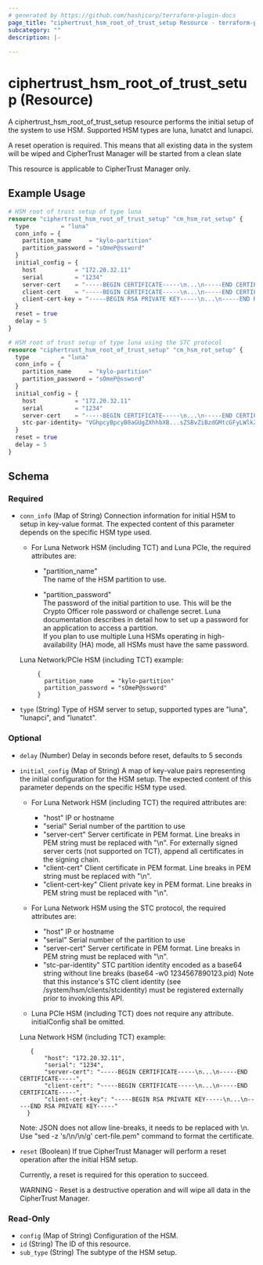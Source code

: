 ```yaml
---
# generated by https://github.com/hashicorp/terraform-plugin-docs
page_title: "ciphertrust_hsm_root_of_trust_setup Resource - terraform-provider-ciphertrust"
subcategory: ""
description: |-
  
---
```


# ciphertrust_hsm_root_of_trust_setup (Resource)

A ciphertrust_hsm_root_of_trust_setup resource performs the initial setup of the system to use HSM. Supported HSM types are luna, lunatct and lunapci.

A reset operation is required. This means that all existing data in the system will be wiped and CipherTrust Manager will be started from a clean slate

This resource is applicable to CipherTrust Manager only.

## Example Usage

```terraform
# HSM root of trust setup of type luna
resource "ciphertrust_hsm_root_of_trust_setup" "cm_hsm_rot_setup" {
  type         = "luna"
  conn_info = {
    partition_name     = "kylo-partition"
    partition_password = "sOmeP@ssword"
  }
  initial_config = {
    host           = "172.20.32.11"
    serial         = "1234"
    server-cert    = "-----BEGIN CERTIFICATE-----\n...\n-----END CERTIFICATE-----"
    client-cert    = "-----BEGIN CERTIFICATE-----\n...\n-----END CERTIFICATE-----"
    client-cert-key = "-----BEGIN RSA PRIVATE KEY-----\n...\n-----END RSA PRIVATE KEY-----"
  }
  reset = true
  delay = 5
}
```

```terraform
# HSM root of trust setup of type luna using the STC protocol
resource "ciphertrust_hsm_root_of_trust_setup" "cm_hsm_rot_setup" {
  type         = "luna"
  conn_info = {
    partition_name     = "kylo-partition"
    partition_password = "sOmeP@ssword"
  }
  initial_config = {
    host           = "172.20.32.11"
    serial         = "1234"
    server-cert    = "-----BEGIN CERTIFICATE-----\n...\n-----END CERTIFICATE-----"
    stc-par-identity= "VGhpcyBpcyB0aGUgZXhhbXB...sZSBvZiBzdGMtcGFyLWlkZW50aXR5"
  }
  reset = true
  delay = 5
}
```

<!-- schema generated by tfplugindocs -->
## Schema

### Required

- `conn_info` (Map of String) Connection information for initial HSM to setup in key-value format. The expected content of this parameter depends on the specific HSM type used.

   - For Luna Network HSM (including TCT) and Luna PCIe, the required attributes are:

     - "partition_name"  
        The name of the HSM partition to use.

     - "partition_password"  
        The password of the initial partition to use. This will be the Crypto Officer role password or challenge secret. Luna documentation describes in detail how to set up a password for an application to access a partition.  
        If you plan to use multiple Luna HSMs operating in high-availability (HA) mode, all HSMs must have the same password.

   Luna Network/PCIe HSM (including TCT) example:

           { 
             partition_name     = "kylo-partition"
             partition_password = "sOmeP@ssword"
           }

- `type` (String) Type of HSM server to setup, supported types are "luna", "lunapci", and "lunatct".

### Optional

- `delay` (Number) Delay in seconds before reset, defaults to 5 seconds


- `initial_config` (Map of String) A map of key-value pairs representing the initial configuration for the HSM setup. The expected content of this parameter depends on the specific HSM type used.

   - For Luna Network HSM (including TCT) the required attributes are:
     - "host"
        IP or hostname
     - "serial"
        Serial number of the partition to use
     - "server-cert"
        Server certificate in PEM format. Line breaks in PEM string must be replaced with "\n".
        For externally signed server certs (not supported on TCT), append all certificates in the signing chain.
     - "client-cert"
        Client certificate in PEM format. Line breaks in PEM string must be replaced with "\n".
     - "client-cert-key"
        Client private key in PEM format. Line breaks in PEM string must be replaced with "\n".

   - For Luna Network HSM using the STC protocol, the required attributes are:
     - "host"
       IP or hostname
     - "serial"
        Serial number of the partition to use
     - "server-cert"
        Server certificate in PEM format. Line breaks in PEM string must be replaced with "\n".
     - "stc-par-identity"
        STC partition identity encoded as a base64 string without line breaks (base64 -w0 1234567890123.pid)
        Note that this instance's STC client identity (see /system/hsm/clients/stcidentity) must be registered externally prior to invoking this API.

   - Luna PCIe HSM (including TCT) does not require any attribute. initialConfig shall be omitted.

   Luna Network HSM (including TCT) example:

         {
             "host": "172.20.32.11",
             "serial": "1234",
             "server-cert": "-----BEGIN CERTIFICATE-----\n...\n-----END CERTIFICATE-----",
             "client-cert": "-----BEGIN CERTIFICATE-----\n...\n-----END CERTIFICATE-----",
             "client-cert-key": "-----BEGIN RSA PRIVATE KEY-----\n...\n-----END RSA PRIVATE KEY-----"
        }

   Note: JSON does not allow line-breaks, it needs to be replaced with \n. Use "sed -z 's/\n/\\n/g' cert-file.pem" command to format the certificate.


- `reset` (Boolean) If true CipherTrust Manager will perform a reset operation after the initial HSM setup.

  Currently, a reset is required for this operation to succeed.

  WARNING - Reset is a destructive operation and will wipe all data in the CipherTrust Manager.

### Read-Only

- `config` (Map of String) Configuration of the HSM.
- `id` (String) The ID of this resource.
- `sub_type` (String) The subtype of the HSM setup.
